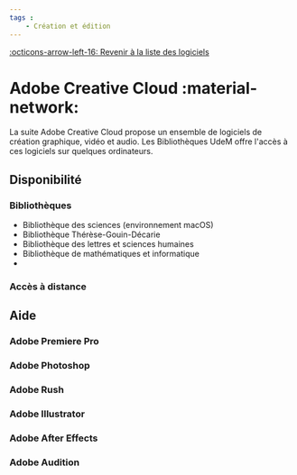 ```yaml
---
tags :
    - Création et édition
---
```


<a href="#" onclick="history.back(); return false">:octicons-arrow-left-16: Revenir à la liste des logiciels</a>

# Adobe Creative Cloud :material-network:

La suite Adobe Creative Cloud propose un ensemble de logiciels de création graphique, vidéo et audio. Les Bibliothèques UdeM offre l'accès à ces logiciels sur quelques ordinateurs.

## Disponibilité
### Bibliothèques

- Bibliothèque des sciences (environnement macOS)
- Bibliothèque Thérèse-Gouin-Décarie
- Bibliothèque des lettres et sciences humaines
- Bibliothèque de mathématiques et informatique
- 
### Accès à distance



## Aide

### Adobe Premiere Pro

### Adobe Photoshop

### Adobe Rush

### Adobe Illustrator

### Adobe After Effects

### Adobe Audition

